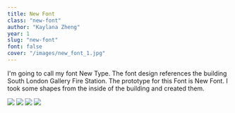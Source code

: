 ```yaml
---
title: New Font
class: "new-font"
author: "Kaylana Zheng"
year: 1
slug: "new-font"
font: false
cover: "/images/new_font_1.jpg"
---
```


I'm going to call my font New Type. The font design references the building South London Gallery Fire Station. The prototype for this Font is New Font. I took some shapes from the inside of the building and created them.

![](/images/new_font_1.jpg)
![](/images/new_font_2.jpg)
![](/images/new_font_3.jpg)
![](/images/new_font_4.jpg)